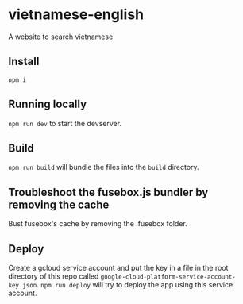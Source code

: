 # vietnamese-english

A website to search vietnamese

## Install

`npm i`

## Running locally

`npm run dev` to start the devserver.

## Build

`npm run build` will bundle the files into the `build` directory.

## Troubleshoot the fusebox.js bundler by removing the cache

Bust fusebox's cache by removing the .fusebox folder.

## Deploy

Create a gcloud service account and put the key in a file in the root directory of this repo called `google-cloud-platform-service-account-key.json`. `npm run deploy` will try to deploy the app using this service account.
